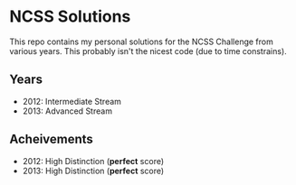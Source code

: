 NCSS Solutions
==============

This repo contains my personal solutions for the NCSS Challenge from various years. This probably isn't the nicest code (due to time constrains).

Years
-----

* 2012: Intermediate Stream
* 2013: Advanced Stream

Acheivements
------------

* 2012: High Distinction (**perfect** score)
* 2013: High Distinction (**perfect** score)
